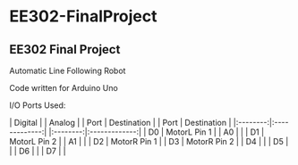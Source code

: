 # EE302-FinalProject

## EE302 Final Project
Automatic Line Following Robot

Code written for Arduino Uno

I/O Ports Used:

| Digital                  | | Analog                   |
| Port     | Destination   | | Port     | Destination   |
|:--------:|:-------------:| |:--------:|:-------------:|
| D0       | MotorL Pin 1  | | A0       |               |
| D1       | MotorL Pin 2  | | A1       |               |
| D2       | MotorR Pin 1  |
| D3       | MotorR Pin 2  |
| D4       |               |
| D5       |               |
| D6       |               |
| D7       |               |
